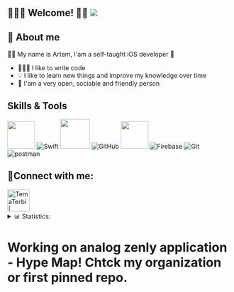 ## 🙋🏻‍♂️ Welcome! 👋🏻 ![](https://komarev.com/ghpvc/?username=TemaTerbi)

## 🥶 About me 
✌🏻 My name is Artem, I'am a self-taught iOS developer 🍏
- 🧑🏻‍💻 I like to write code
- 💡 I like to learn new things and improve my knowledge over time
- 👥 I'am a very open, sociable and friendly person


## Skills & Tools

<img height="62em" src="https://user-images.githubusercontent.com/10991489/119416278-918ddb80-bcf3-11eb-9106-2e73b8f45902.png"/> ![Swift](https://www.vectorlogo.zone/logos/swift/swift-icon.svg) <img height="67em" src="https://developer.apple.com/design/human-interface-guidelines/macos/images/app-icon-realistic-materials_2x.png"/> ![GitHub](https://www.vectorlogo.zone/logos/github/github-icon.svg) <img height="62em" src="https://user-images.githubusercontent.com/10991489/119416543-285a9800-bcf4-11eb-8755-a9351330ef0d.jpg"/> ![Firebase](https://www.vectorlogo.zone/logos/firebase/firebase-icon.svg) ![Git](https://www.vectorlogo.zone/logos/git-scm/git-scm-icon.svg) ![postman](https://www.vectorlogo.zone/logos/getpostman/getpostman-icon.svg)

## 🫣Connect with me:

[<img align="left" alt="TemaTerbi | Telegram" width="50px" src="https://img.icons8.com/color/344/telegram-app--v1.png" />][Telegram]

<br />
<br />
<br />

<details>
  <summary>📊 Statistics:</summary>
    <br />
    <img align="left" alt="codeSTACKr's GitHub Stats" src="https://github-readme-stats.vercel.app/api?username=TemaTerbi&show_icons=true" />
</details>

[Telegram]: https://t.me/TemaTerbi

# Working on analog zenly application - Hype Map! Chtck my organization or first pinned repo.



